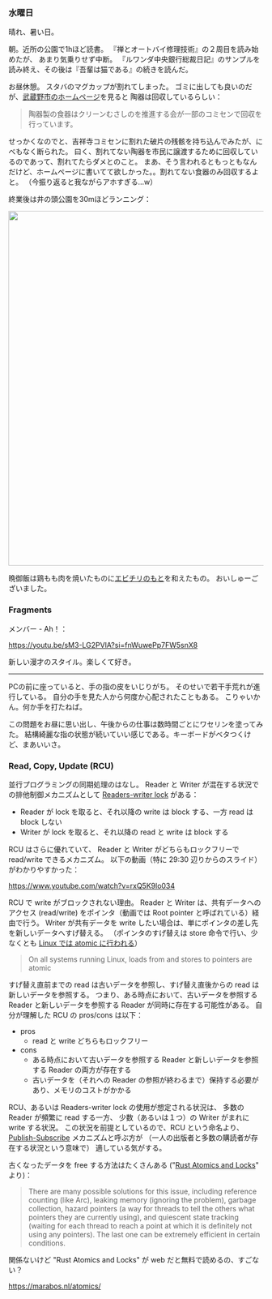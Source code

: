 ### 水曜日

晴れ、暑い日。

朝。近所の公園で1hほど読書。
『禅とオートバイ修理技術』の２周目を読み始めたが、
あまり気乗りせず中断。
『ルワンダ中央銀行総裁日記』のサンプルを読み終え、その後は『吾輩は猫である』の続きを読んだ。

お昼休憩。
スタバのマグカップが割れてしまった。
ゴミに出しても良いのだが、[武蔵野市のホームページ](https://www.city.musashino.lg.jp/gomi_kankyo/gomi/gomishushubi_dashikata/dashikata/bumbetsu_50onjun/1004824.html)を見ると 陶器は回収しているらしい：

> 陶器製の食器はクリーンむさしのを推進する会が一部のコミセンで回収を行っています。

せっかくなのでと、吉祥寺コミセンに割れた破片の残骸を持ち込んでみたが、にべもなく断られた。
曰く、割れてない陶器を市民に譲渡するために回収しているのであって、割れてたらダメとのこと。
まあ、そう言われるともっともなんだけど、ホームページに書いてて欲しかった。。割れてない食器のみ回収するよと。
（今振り返ると我ながらアホすぎる...w）

終業後は井の頭公園を30mほどランニング：

<img src="https://i.imgur.com/4qIe8dN.jpg" width="700">

晩御飯は鶏もも肉を焼いたものに[エビチリのもと](https://www.ajinomoto.co.jp/cookdo/lineup/awase_014.html)を和えたもの。
おいしゅーございました。

### Fragments

メンバー - Ah！：

https://youtu.be/sM3-LG2PVlA?si=fnWuwePp7FW5snX8

新しい漫才のスタイル。楽しくて好き。

---

PCの前に座っていると、手の指の皮をいじりがち。
そのせいで若干手荒れが進行している。
自分の手を見た人から何度か心配されたこともある。
こりゃいかん。何か手を打たねば。

この問題をお昼に思い出し、午後からの仕事は数時間ごとにワセリンを塗ってみた。
結構綺麗な指の状態が続いていい感じである。キーボードがベタつくけど、まあいいさ。

### Read, Copy, Update (RCU)

並行プログラミングの同期処理のはなし。
Reader と Writer が混在する状況での排他制御メカニズムとして
[Readers-writer lock](https://en.wikipedia.org/wiki/Readers%E2%80%93writer_lock) がある：

- Reader が lock を取ると、それ以降の write は block する、一方 read は block しない
- Writer が lock を取ると、それ以降の read と write は block する

RCU はさらに優れていて、 Reader と Writer がどちらもロックフリーで read/write できるメカニズム。
以下の動画（特に 29:30 辺りからのスライド）がわかりやすかった：

https://www.youtube.com/watch?v=rxQ5K9lo034

RCU で write がブロックされない理由。
Reader と Writer は、共有データへのアクセス (read/write) をポインタ（動画では Root pointer と呼ばれている）経由で行う。
Writer が共有データを write したい場合は、単にポインタの差し先を新しいデータへすげ替える。
（ポインタのすげ替えは store 命令で行い、少なくとも [Linux では atomic に行われる](https://lwn.net/Articles/262464/)）

> On all systems running Linux, loads from and stores to pointers are atomic

すげ替え直前までの read は古いデータを参照し、すげ替え直後からの read は新しいデータを参照する。
つまり、ある時点において、古いデータを参照する Reader と新しいデータを参照する Reader が同時に存在する可能性がある。
自分が理解した RCU の pros/cons は以下：

- pros
    - read と write どちらもロックフリー
- cons
    - ある時点において古いデータを参照する Reader と新しいデータを参照する Reader の両方が存在する
    - 古いデータを（それへの Reader の参照が終わるまで）保持する必要があり、メモリのコストがかかる

RCU、あるいは Readers-writer lock の使用が想定される状況は、
多数の Reader が頻繁に read する一方、
少数（あるいは１つ）の Writer がまれに write する状況。
この状況を前提としているので、RCU という命名より、
[Publish-Subscribe](https://lwn.net/Articles/262464/#Publish-Subscribe%20Mechanism) メカニズムと呼ぶ方が
（一人の出版者と多数の購読者が存在する状況という意味で）
適している気がする。

古くなったデータを free する方法はたくさんある
("[Rust Atomics and Locks](https://marabos.nl/atomics/inspiration.html#rcu)" より)：

> There are many possible solutions for this issue, including reference counting (like Arc), leaking memory (ignoring the problem), garbage collection, hazard pointers (a way for threads to tell the others what pointers they are currently using), and quiescent state tracking (waiting for each thread to reach a point at which it is definitely not using any pointers). The last one can be extremely efficient in certain conditions.

関係ないけど "Rust Atomics and Locks" が web だと無料で読めるの、すごない？

https://marabos.nl/atomics/